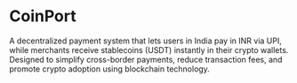 # CoinPort
A decentralized payment system that lets users in India pay in INR via UPI, while merchants receive stablecoins (USDT) instantly in their crypto wallets. Designed to simplify cross-border payments, reduce transaction fees, and promote crypto adoption using blockchain technology.
